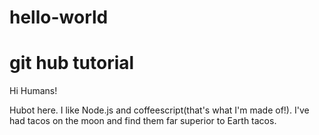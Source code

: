 # hello-world
git hub tutorial
===================

Hi Humans!

Hubot here.  I like Node.js and coffeescript(that's what I'm made of!).
I've had tacos on the moon and find them far superior to Earth tacos.
